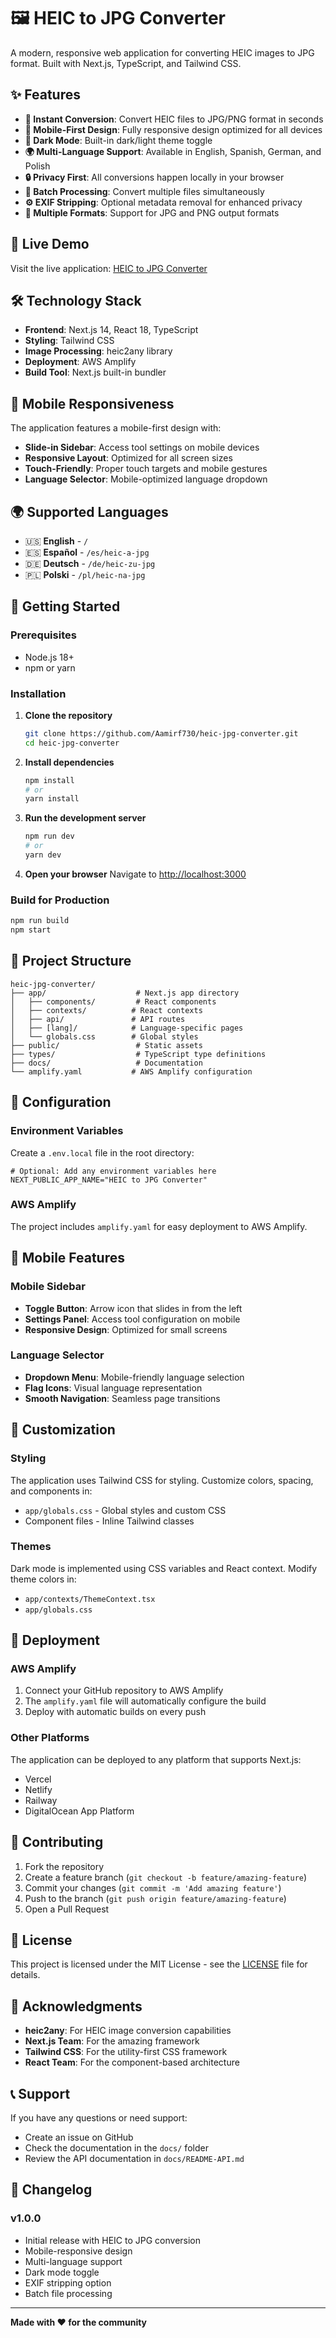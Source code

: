 # 🖼️ HEIC to JPG Converter

A modern, responsive web application for converting HEIC images to JPG format. Built with Next.js, TypeScript, and Tailwind CSS.

## ✨ Features

- **🔄 Instant Conversion**: Convert HEIC files to JPG/PNG format in seconds
- **📱 Mobile-First Design**: Fully responsive design optimized for all devices
- **🌙 Dark Mode**: Built-in dark/light theme toggle
- **🌍 Multi-Language Support**: Available in English, Spanish, German, and Polish
- **🔒 Privacy First**: All conversions happen locally in your browser
- **📁 Batch Processing**: Convert multiple files simultaneously
- **⚙️ EXIF Stripping**: Optional metadata removal for enhanced privacy
- **💾 Multiple Formats**: Support for JPG and PNG output formats

## 🚀 Live Demo

Visit the live application: [HEIC to JPG Converter](https://your-domain.com)

## 🛠️ Technology Stack

- **Frontend**: Next.js 14, React 18, TypeScript
- **Styling**: Tailwind CSS
- **Image Processing**: heic2any library
- **Deployment**: AWS Amplify
- **Build Tool**: Next.js built-in bundler

## 📱 Mobile Responsiveness

The application features a mobile-first design with:
- **Slide-in Sidebar**: Access tool settings on mobile devices
- **Responsive Layout**: Optimized for all screen sizes
- **Touch-Friendly**: Proper touch targets and mobile gestures
- **Language Selector**: Mobile-optimized language dropdown

## 🌍 Supported Languages

- 🇺🇸 **English** - `/`
- 🇪🇸 **Español** - `/es/heic-a-jpg`
- 🇩🇪 **Deutsch** - `/de/heic-zu-jpg`
- 🇵🇱 **Polski** - `/pl/heic-na-jpg`

## 🚀 Getting Started

### Prerequisites

- Node.js 18+ 
- npm or yarn

### Installation

1. **Clone the repository**
   ```bash
   git clone https://github.com/Aamirf730/heic-jpg-converter.git
   cd heic-jpg-converter
   ```

2. **Install dependencies**
   ```bash
   npm install
   # or
   yarn install
   ```

3. **Run the development server**
   ```bash
   npm run dev
   # or
   yarn dev
   ```

4. **Open your browser**
   Navigate to [http://localhost:3000](http://localhost:3000)

### Build for Production

```bash
npm run build
npm start
```

## 📁 Project Structure

```
heic-jpg-converter/
├── app/                    # Next.js app directory
│   ├── components/         # React components
│   ├── contexts/          # React contexts
│   ├── api/               # API routes
│   ├── [lang]/            # Language-specific pages
│   └── globals.css        # Global styles
├── public/                 # Static assets
├── types/                  # TypeScript type definitions
├── docs/                   # Documentation
└── amplify.yaml           # AWS Amplify configuration
```

## 🔧 Configuration

### Environment Variables

Create a `.env.local` file in the root directory:

```env
# Optional: Add any environment variables here
NEXT_PUBLIC_APP_NAME="HEIC to JPG Converter"
```

### AWS Amplify

The project includes `amplify.yaml` for easy deployment to AWS Amplify.

## 📱 Mobile Features

### Mobile Sidebar
- **Toggle Button**: Arrow icon that slides in from the left
- **Settings Panel**: Access tool configuration on mobile
- **Responsive Design**: Optimized for small screens

### Language Selector
- **Dropdown Menu**: Mobile-friendly language selection
- **Flag Icons**: Visual language representation
- **Smooth Navigation**: Seamless page transitions

## 🎨 Customization

### Styling
The application uses Tailwind CSS for styling. Customize colors, spacing, and components in:
- `app/globals.css` - Global styles and custom CSS
- Component files - Inline Tailwind classes

### Themes
Dark mode is implemented using CSS variables and React context. Modify theme colors in:
- `app/contexts/ThemeContext.tsx`
- `app/globals.css`

## 🚀 Deployment

### AWS Amplify
1. Connect your GitHub repository to AWS Amplify
2. The `amplify.yaml` file will automatically configure the build
3. Deploy with automatic builds on every push

### Other Platforms
The application can be deployed to any platform that supports Next.js:
- Vercel
- Netlify
- Railway
- DigitalOcean App Platform

## 🤝 Contributing

1. Fork the repository
2. Create a feature branch (`git checkout -b feature/amazing-feature`)
3. Commit your changes (`git commit -m 'Add amazing feature'`)
4. Push to the branch (`git push origin feature/amazing-feature`)
5. Open a Pull Request

## 📄 License

This project is licensed under the MIT License - see the [LICENSE](LICENSE) file for details.

## 🙏 Acknowledgments

- **heic2any**: For HEIC image conversion capabilities
- **Next.js Team**: For the amazing framework
- **Tailwind CSS**: For the utility-first CSS framework
- **React Team**: For the component-based architecture

## 📞 Support

If you have any questions or need support:
- Create an issue on GitHub
- Check the documentation in the `docs/` folder
- Review the API documentation in `docs/README-API.md`

## 🔄 Changelog

### v1.0.0
- Initial release with HEIC to JPG conversion
- Mobile-responsive design
- Multi-language support
- Dark mode toggle
- EXIF stripping option
- Batch file processing

---

**Made with ❤️ for the community**
